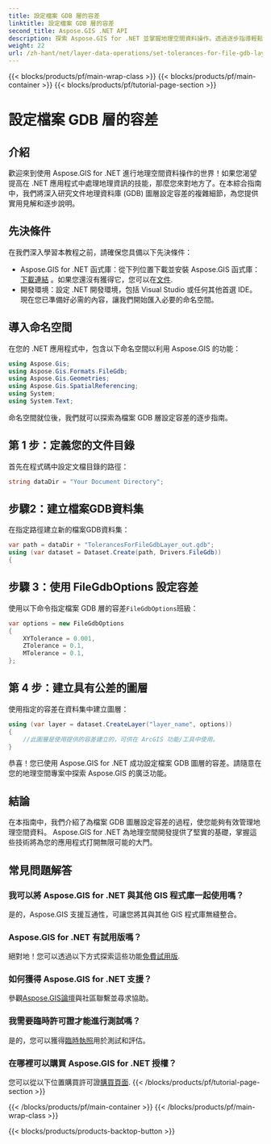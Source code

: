 ```yaml
---
title: 設定檔案 GDB 層的容差
linktitle: 設定檔案 GDB 層的容差
second_title: Aspose.GIS .NET API
description: 探索 Aspose.GIS for .NET 並掌握地理空間資料操作。透過逐步指導輕鬆設定公差。增強您的 .NET 應用程式。
weight: 22
url: /zh-hant/net/layer-data-operations/set-tolerances-for-file-gdb-layer/
---
```


{{< blocks/products/pf/main-wrap-class >}}
{{< blocks/products/pf/main-container >}}
{{< blocks/products/pf/tutorial-page-section >}}

# 設定檔案 GDB 層的容差

## 介紹
歡迎來到使用 Aspose.GIS for .NET 進行地理空間資料操作的世界！如果您渴望提高在 .NET 應用程式中處理地理資訊的技能，那麼您來對地方了。在本綜合指南中，我們將深入研究文件地理資料庫 (GDB) 圖層設定容差的複雜細節，為您提供實用見解和逐步說明。
## 先決條件
在我們深入學習本教程之前，請確保您具備以下先決條件：
-  Aspose.GIS for .NET 函式庫：從下列位置下載並安裝 Aspose.GIS 函式庫：[下載連結](https://releases.aspose.com/gis/net/) 。如果您還沒有獲得它，您可以在[文件](https://reference.aspose.com/gis/net/).
- 開發環境：設定 .NET 開發環境，包括 Visual Studio 或任何其他首選 IDE。
現在您已準備好必需的內容，讓我們開始匯入必要的命名空間。
## 導入命名空間
在您的 .NET 應用程式中，包含以下命名空間以利用 Aspose.GIS 的功能：
```csharp
using Aspose.Gis;
using Aspose.Gis.Formats.FileGdb;
using Aspose.Gis.Geometries;
using Aspose.Gis.SpatialReferencing;
using System;
using System.Text;
```
命名空間就位後，我們就可以探索為檔案 GDB 層設定容差的逐步指南。
## 第 1 步：定義您的文件目錄
首先在程式碼中設定文檔目錄的路徑：
```csharp
string dataDir = "Your Document Directory";
```
## 步驟2：建立檔案GDB資料集
在指定路徑建立新的檔案GDB資料集：
```csharp
var path = dataDir + "TolerancesForFileGdbLayer_out.gdb";
using (var dataset = Dataset.Create(path, Drivers.FileGdb))
{
```
## 步驟 3：使用 FileGdbOptions 設定容差
使用以下命令指定檔案 GDB 層的容差`FileGdbOptions`班級：
```csharp
var options = new FileGdbOptions
{
    XYTolerance = 0.001,
    ZTolerance = 0.1,
    MTolerance = 0.1,
};
```
## 第 4 步：建立具有公差的圖層
使用指定的容差在資料集中建立圖層：
```csharp
using (var layer = dataset.CreateLayer("layer_name", options))
{
    //此圖層是使用提供的容差建立的，可供在 ArcGIS 功能/工具中使用。
}
```
恭喜！您已使用 Aspose.GIS for .NET 成功設定檔案 GDB 圖層的容差。請隨意在您的地理空間專案中探索 Aspose.GIS 的廣泛功能。
## 結論
在本指南中，我們介紹了為檔案 GDB 圖層設定容差的過程，使您能夠有效管理地理空間資料。 Aspose.GIS for .NET 為地理空間開發提供了堅實的基礎，掌握這些技術將為您的應用程式打開無限可能的大門。
## 常見問題解答
### 我可以將 Aspose.GIS for .NET 與其他 GIS 程式庫一起使用嗎？
是的，Aspose.GIS 支援互通性，可讓您將其與其他 GIS 程式庫無縫整合。
### Aspose.GIS for .NET 有試用版嗎？
絕對地！您可以透過以下方式探索這些功能[免費試用版](https://releases.aspose.com/).
### 如何獲得 Aspose.GIS for .NET 支援？
參觀[Aspose.GIS論壇](https://forum.aspose.com/c/gis/33)與社區聯繫並尋求協助。
### 我需要臨時許可證才能進行測試嗎？
是的，您可以獲得[臨時執照](https://purchase.aspose.com/temporary-license/)用於測試和評估。
### 在哪裡可以購買 Aspose.GIS for .NET 授權？
您可以從以下位置購買許可證[購買頁面](https://purchase.aspose.com/buy).
{{< /blocks/products/pf/tutorial-page-section >}}

{{< /blocks/products/pf/main-container >}}
{{< /blocks/products/pf/main-wrap-class >}}

{{< blocks/products/products-backtop-button >}}
